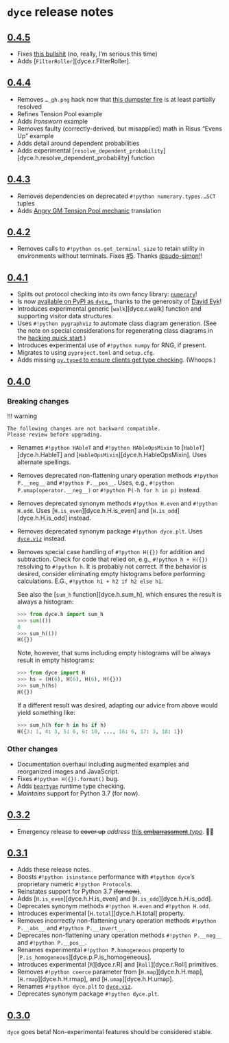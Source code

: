 <!---
  Copyright and other protections apply. Please see the accompanying LICENSE file for
  rights and restrictions governing use of this software. All rights not expressly
  waived or licensed are reserved. If that file is missing or appears to be modified
  from its original, then please contact the author before viewing or using this
  software in any capacity.

  !!!!!!!!!!!!!!!!!!!!!!!!!!!!!!!!!!!!!!!!!!!!!!!!!!!!!!!!!!!!!!!!!!!!
  !!!!!!!!!!!!!!! IMPORTANT: READ THIS BEFORE EDITING! !!!!!!!!!!!!!!!
  !!!!!!!!!!!!!!!!!!!!!!!!!!!!!!!!!!!!!!!!!!!!!!!!!!!!!!!!!!!!!!!!!!!!
  Please keep each sentence on its own unwrapped line.
  It looks like crap in a text editor, but it has no effect on rendering, and it allows much more useful diffs.
  Thank you!
-->

# ``dyce`` release notes

## [0.4.5](https://github.com/posita/dyce/releases/tag/v0.4.5)

* Fixes [this bullshit](https://github.community/t/support-theme-context-for-images-in-light-vs-dark-mode/147981/87) (no, really, I’m serious this time)
* Adds [``FilterRoller``][dyce.r.FilterRoller].

## [0.4.4](https://github.com/posita/dyce/releases/tag/v0.4.4)

* Removes ``…_gh.png`` hack now that [this dumpster fire](https://github.community/t/support-theme-context-for-images-in-light-vs-dark-mode/147981) is at least partially resolved
* Refines Tension Pool example
* Adds *Ironsworn* example
* Removes faulty (correctly-derived, but misapplied) math in Risus “Evens Up” example
* Adds detail around dependent probabilities
* Adds experimental [``resolve_dependent_probability``][dyce.h.resolve_dependent_probability] function

## [0.4.3](https://github.com/posita/dyce/releases/tag/v0.4.3)

* Removes dependencies on deprecated ``#!python numerary.types.…SCT`` tuples
* Adds [Angry GM Tension Pool mechanic](https://theangrygm.com/definitive-tension-pool/) translation

## [0.4.2](https://github.com/posita/dyce/releases/tag/v0.4.2)

* Removes calls to ``#!python os.get_terminal_size`` to retain utility in environments without terminals.
  Fixes [#5](https://github.com/posita/dyce/issues/5).
  Thanks [@sudo-simon!](https://github.com/sudo-simon)!

## [0.4.1](https://github.com/posita/dyce/releases/tag/v0.4.1)

* Splits out protocol checking into its own fancy library: [``numerary``](https://github.com/posita/numerary/)!
* Is now [available on PyPI as ``dyce``_](https://pypi.org/project/dyce/), thanks to the generosity of [David Eyk](https://eykd.net/about/)!
* Introduces experimental generic [``walk``][dyce.r.walk] function and supporting visitor data structures.
* Uses ``#!python pygraphviz`` to automate class diagram generation.
  (See the note on special considerations for regenerating class diagrams in the [hacking quick start](contrib.md#hacking-quick-start).)
* Introduces experimental use of ``#!python numpy`` for RNG, if present.
* Migrates to using ``pyproject.toml`` and ``setup.cfg``.
* Adds missing [``py.typed`` to ensure clients get type checking](https://www.python.org/dev/peps/pep-0561/).
  (Whoops.)

## [0.4.0](https://github.com/posita/dyce/releases/tag/v0.4.0)

### Breaking changes

!!! warning

    The following changes are not backward compatible.
    Please review before upgrading.

* Renames ``#!python HAbleT`` and ``#!python HAbleOpsMixin`` to [``HableT``][dyce.h.HableT] and  [``HableOpsMixin``][dyce.h.HableOpsMixin].
    Uses alternate spellings.
* Removes deprecated non-flattening unary operation methods ``#!python P.__neg__`` and ``#!python P.__pos__``.
    Uses, e.g., ``#!python P.umap(operator.__neg__)`` or ``#!python P(-h for h in p)`` instead.
* Removes deprecated synonym methods ``#!python H.even`` and ``#!python H.odd``.
    Uses [``H.is_even``][dyce.h.H.is_even] and [``H.is_odd``][dyce.h.H.is_odd] instead.
* Removes deprecated synonym package ``#!python dyce.plt``.
    Uses [``dyce.viz``](dyce.viz.md) instead.
* Removes special case handling of ``#!python H({})`` for addition and subtraction.
    Check for code that relied on, e.g., ``#!python h + H({})`` resolving to ``#!python h``.
    It is probably not correct.
    If the behavior is desired, consider eliminating empty histograms before performing calculations.
    E.G., ``#!python h1 + h2 if h2 else h1``.

    See also the [``sum_h`` function][dyce.h.sum_h], which ensures the result is always a histogram:

    ``` python
    >>> from dyce.h import sum_h
    >>> sum(())
    0
    >>> sum_h(())
    H({})

    ```

    Note, however, that sums including empty histograms will be always result in empty histograms:

    ``` python
    >>> from dyce import H
    >>> hs = (H(6), H(6), H(6), H({}))
    >>> sum_h(hs)
    H({})

    ```

    If a different result was desired, adapting our advice from above would yield something like:

    ``` python
    >>> sum_h(h for h in hs if h)
    H({3: 1, 4: 3, 5: 6, 6: 10, ..., 16: 6, 17: 3, 18: 1})

    ```

### Other changes

* Documentation overhaul including augmented examples and reorganized images and JavaScript.
* Fixes ``#!python H({}).format()`` bug.
* Adds [``beartype``](https://github.com/beartype/beartype) runtime type checking.
* *Maintains* support for Python 3.7 (for now).

## [0.3.2](https://github.com/posita/dyce/releases/tag/v0.3.2)

* Emergency release to ~~cover up~~ _address_ [this ~~embarrassment~~ _typo_](https://github.com/borntyping/python-dice/issues/16#issuecomment-900249398). 😬😅

## [0.3.1](https://github.com/posita/dyce/releases/tag/v0.3.1)

* Adds these release notes.
* Boosts ``#!python isinstance`` performance with ``#!python dyce``’s proprietary numeric ``#!python Protocol``s.
* Reinstates support for Python 3.7 ~~(for now)~~.
* Adds [``H.is_even``][dyce.h.H.is_even] and [``H.is_odd``][dyce.h.H.is_odd].
* Deprecates synonym methods ``#!python H.even`` and ``#!python H.odd``.
* Introduces experimental [``H.total``][dyce.h.H.total] property.
* Removes incorrectly non-flattening unary operation methods ``#!python P.__abs__`` and ``#!python P.__invert__``.
* Deprecates non-flattening unary operation methods ``#!python P.__neg__`` and ``#!python P.__pos__``.
* Renames experimental ``#!python P.homogeneous`` property to [``P.is_homogeneous``][dyce.p.P.is_homogeneous].
* Introduces experimental [``R``][dyce.r.R] and [``Roll``][dyce.r.Roll] primitives.
* Removes ``#!python coerce`` parameter from [``H.map``][dyce.h.H.map], [``H.rmap``][dyce.h.H.rmap], and [``H.umap``][dyce.h.H.umap].
* Renames ``#!python dyce.plt`` to [``dyce.viz``](dyce.viz.md).
* Deprecates synonym package ``#!python dyce.plt``.

## [0.3.0](https://github.com/posita/dyce/releases/tag/v0.3.0)

``dyce`` goes beta!
Non-experimental features should be considered stable.
